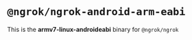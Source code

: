 # `@ngrok/ngrok-android-arm-eabi`

This is the **armv7-linux-androideabi** binary for `@ngrok/ngrok`
